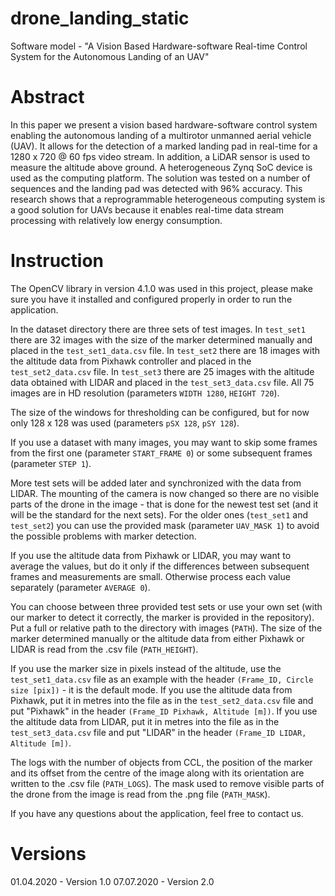 # drone_landing_static
Software model - "A Vision Based Hardware-software Real-time Control System for the Autonomous Landing of an UAV"


# Abstract

In this paper we present a vision based hardware-software control system enabling the autonomous landing of a multirotor unmanned aerial vehicle (UAV). It allows for the detection of a marked landing pad in real-time for a 1280 x 720 @ 60 fps video stream. In addition, a LiDAR sensor is used to measure the altitude above ground. A heterogeneous Zynq SoC device is used as the computing platform. The solution was tested on a number of sequences and the landing pad was detected with 96% accuracy. This research shows that a reprogrammable heterogeneous computing system is a good solution for UAVs because it enables real-time data stream processing with relatively low energy consumption.


# Instruction

The OpenCV library in version 4.1.0 was used in this project, please make sure you have it installed and configured properly in order to run the application.

In the dataset directory there are three sets of test images. In `test_set1` there are 32 images with the size of the marker determined manually and placed in the `test_set1_data.csv` file. In `test_set2` there are 18 images with the altitude data from Pixhawk controller and placed in the `test_set2_data.csv` file. In `test_set3` there are 25 images with the altitude data obtained with LIDAR and placed in the `test_set3_data.csv` file. All 75 images are in HD resolution (parameters `WIDTH 1280`, `HEIGHT 720`).

The size of the windows for thresholding can be configured, but for now only 128 x 128 was used (parameters `pSX 128`, `pSY 128`).

If you use a dataset with many images, you may want to skip some frames from the first one (parameter `START_FRAME 0`) or some subsequent frames (parameter `STEP 1`).

More test sets will be added later and synchronized with the data from LIDAR. The mounting of the camera is now changed so there are no visible parts of the drone in the image - that is done for the newest test set (and it will be the standard for the next sets). For the older ones (`test_set1` and `test_set2`) you can use the provided mask (parameter `UAV_MASK 1`) to avoid the possible problems with marker detection.

If you use the altitude data from Pixhawk or LIDAR, you may want to average the values, but do it only if the differences between subsequent frames and measurements are small. Otherwise process each value separately (parameter `AVERAGE 0`).

You can choose between three provided test sets or use your own set (with our marker to detect it correctly, the marker is provided in the repository). Put a full or relative path to the directory with images (`PATH`). The size of the marker determined manually or the altitude data from either Pixhawk or LIDAR is read from the .csv file (`PATH_HEIGHT`).

If you use the marker size in pixels instead of the altitude, use the `test_set1_data.csv` file as an example with the header `(Frame_ID, Circle size [pix])` - it is the default mode. If you use the altitude data from Pixhawk, put it in metres into the file as in the `test_set2_data.csv` file and put "Pixhawk" in the header `(Frame_ID Pixhawk, Altitude [m])`. If you use the altitude data from LIDAR, put it in metres into the file as in the `test_set3_data.csv` file and put "LIDAR" in the header `(Frame_ID LIDAR, Altitude [m])`.

The logs with the number of objects from CCL, the position of the marker and its offset from the centre of the image along with its orientation are written to the .csv file (`PATH_LOGS`). The mask used to remove visible parts of the drone from the image is read from the .png file (`PATH_MASK`).

If you have any questions about the application, feel free to contact us.


# Versions

01.04.2020 - Version 1.0
07.07.2020 - Version 2.0
